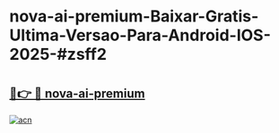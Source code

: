# nova-ai-premium-Baixar-Gratis-Ultima-Versao-Para-Android-IOS-2025-#zsff2

# <h2><a href="https://ainizakaria.my?title=nova-ai-premium&ref=22M">🔗👉 🔴 nova-ai-premium</a></h2>

[![acn](https://github.com/user-attachments/assets/0f9c940e-d8b0-45ae-aac7-cd30a18b3e1c)](https://ainizakaria.my?title=nova-ai-premium&ref=22M)

